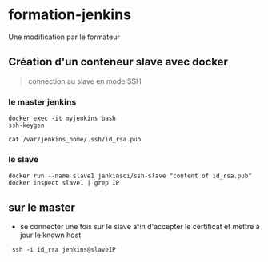 # formation-jenkins
Une modification par le formateur

## Création d'un conteneur slave avec docker
> connection au slave en mode SSH

### le master jenkins 
```
docker exec -it myjenkins bash
ssh-keygen

cat /var/jenkins_home/.ssh/id_rsa.pub
```

### le slave
```
docker run --name slave1 jenkinsci/ssh-slave "content of id_rsa.pub"
docker inspect slave1 | grep IP
```

## sur le master
 - se connecter une fois sur le slave afin d'accepter le certificat et mettre à jour le known host

```
 ssh -i id_rsa jenkins@slaveIP
